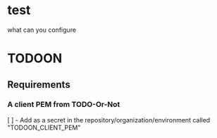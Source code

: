 # test
what can you configure

# TODOON

## Requirements

### A client PEM from TODO-Or-Not

[ ] - Add as a secret in the repository/organization/environment called "TODOON_CLIENT_PEM"
